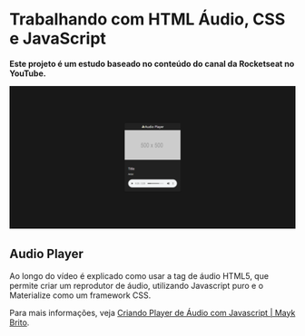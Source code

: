 # Trabalhando com HTML Áudio, CSS e JavaScript

**Este projeto é um estudo baseado no conteúdo do canal da Rocketseat no YouTube.**

<img src="assets/screenshots/screenshot-127.0.0.1_5500-2022.04.07-16_56_39.png">

## Audio Player
Ao longo do vídeo é explicado como usar a tag de áudio HTML5, que permite criar um reprodutor de áudio, utilizando Javascript puro e o Materialize como um framework CSS.

Para mais informações, veja [Criando Player de Áudio com Javascript | Mayk Brito](https://www.youtube.com/watch?v=vqrjFnq3-uo).